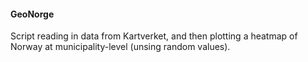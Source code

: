 #### GeoNorge 

Script reading in data from Kartverket, and then plotting a heatmap of Norway at municipality-level (unsing random values).
